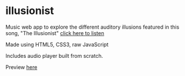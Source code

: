 # illusionist
Music web app to explore the different auditory illusions featured in this song, "The Illusionist" [click here to listen](https://meiohara.bandcamp.com/track/the-illusionist)

Made using HTML5, CSS3, raw JavaScript

Includes audio player built from scratch.

Preview [here](http://constancebainbridge.com/apps/illusionist)
